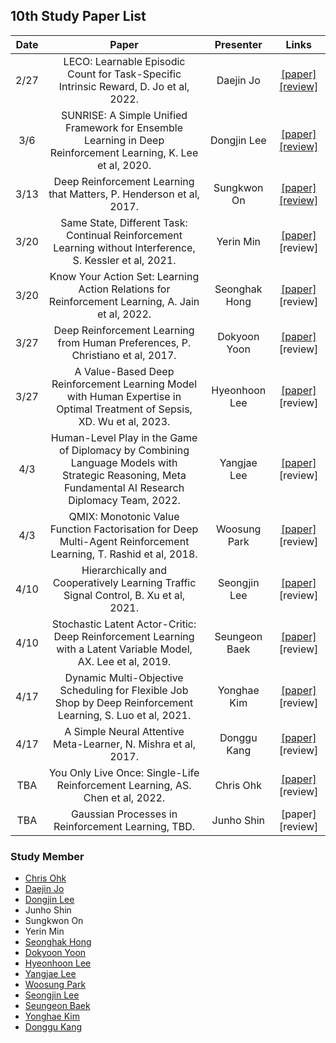 ## 10th Study Paper List

Date | Paper | Presenter | Links
:---: | :---: | :---: | :---:
2/27 | LECO: Learnable Episodic Count for Task-Specific Intrinsic Reward, D. Jo et al, 2022. | Daejin Jo | [[paper]](https://arxiv.org/pdf/2210.05409.pdf) [[review]](./230227%20-%20LECO%2C%20Learnable%20Episodic%20Count%20for%20Task-Specific%20Intrinsic%20Reward%2C%20D.%20Jo%20et%20al%2C%202022.pdf)
3/6 | SUNRISE: A Simple Unified Framework for Ensemble Learning in Deep Reinforcement Learning, K. Lee et al, 2020. | Dongjin Lee | [[paper]](https://arxiv.org/pdf/2007.04938.pdf) [[review]](./230306%20-%20SUNRISE%2C%20A%20Simple%20Unified%20Framework%20for%20Ensemble%20Learning%20in%20Deep%20Reinforcement%20Learning%2C%20K.%20Lee%20et%20al%2C%202020.pdf)
3/13 | Deep Reinforcement Learning that Matters, P. Henderson et al, 2017. | Sungkwon On | [[paper]](https://arxiv.org/pdf/1709.06560.pdf) [[review]](./230313%20-%20Deep%20Reinforcement%20Learning%20that%20Matters%2C%20P.%20Henderson%20et%20al%2C%202017.pdf)
3/20 | Same State, Different Task: Continual Reinforcement Learning without Interference, S. Kessler et al, 2021. | Yerin Min | [[paper]](https://arxiv.org/pdf/2106.02940.pdf) [review]
3/20 | Know Your Action Set: Learning Action Relations for Reinforcement Learning, A. Jain et al, 2022. | Seonghak Hong | [[paper]](https://openreview.net/pdf?id=MljXVdp4A3N) [review]
3/27 | Deep Reinforcement Learning from Human Preferences, P. Christiano et al, 2017. | Dokyoon Yoon | [[paper]](https://arxiv.org/pdf/1706.03741.pdf) [review]
3/27 | A Value-Based Deep Reinforcement Learning Model with Human Expertise in Optimal Treatment of Sepsis, XD. Wu et al, 2023. | Hyeonhoon Lee | [[paper]](https://www.nature.com/articles/s41746-023-00755-5) [review]
4/3 | Human-Level Play in the Game of Diplomacy by Combining Language Models with Strategic Reasoning, Meta Fundamental AI Research Diplomacy Team, 2022. | Yangjae Lee | [[paper]](https://www.science.org/doi/10.1126/science.ade9097) [review]
4/3 | QMIX: Monotonic Value Function Factorisation for Deep Multi-Agent Reinforcement Learning, T. Rashid et al, 2018. | Woosung Park | [[paper]](https://arxiv.org/pdf/1803.11485.pdf) [review]
4/10 | Hierarchically and Cooperatively Learning Traffic Signal Control, B. Xu et al, 2021. | Seongjin Lee | [[paper]](https://ojs.aaai.org/index.php/AAAI/article/view/16147) [review]
4/10 | Stochastic Latent Actor-Critic: Deep Reinforcement Learning with a Latent Variable Model, AX. Lee et al, 2019. | Seungeon Baek | [[paper]](https://arxiv.org/pdf/1907.00953.pdf) [review]
4/17 | Dynamic Multi-Objective Scheduling for Flexible Job Shop by Deep Reinforcement Learning, S. Luo et al, 2021. | Yonghae Kim | [[paper]](https://www.sciencedirect.com/science/article/abs/pii/S0360835221003934) [review]
4/17 | A Simple Neural Attentive Meta-Learner, N. Mishra et al, 2017. | Donggu Kang | [[paper]](https://arxiv.org/pdf/1707.03141.pdf) [review]
TBA | You Only Live Once: Single-Life Reinforcement Learning, AS. Chen et al, 2022. | Chris Ohk | [[paper]](https://arxiv.org/pdf/2210.08863.pdf) [review]
TBA | Gaussian Processes in Reinforcement Learning, TBD. | Junho Shin | [paper] [review]

### Study Member

* [Chris Ohk](https://github.com/utilForever)
* [Daejin Jo](https://github.com/twidddj)
* [Dongjin Lee](https://github.com/HiddenBeginner)
* Junho Shin
* Sungkwon On
* Yerin Min
* [Seonghak Hong](https://github.com/hong-sh)
* [Dokyoon Yoon](https://github.com/leeloolee)
* [Hyeonhoon Lee](https://github.com/HyeonhoonLee)
* [Yangjae Lee](https://github.com/yayaja11)
* [Woosung Park](https://github.com/helpingstar)
* [Seongjin Lee](https://github.com/S2eongjin)
* [Seungeon Baek](https://github.com/SeungeonBaek)
* [Yonghae Kim](https://github.com/MarinePrivate)
* [Donggu Kang](https://github.com/HERIUN)
